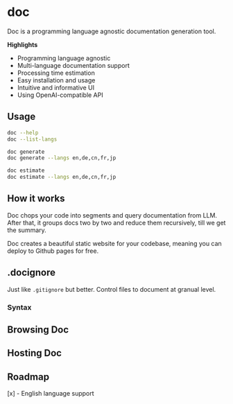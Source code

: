# doc

Doc is a programming language agnostic documentation generation tool.

**Highlights**
- Programming language agnostic
- Multi-language documentation support
- Processing time estimation
- Easy installation and usage
- Intuitive and informative UI
- Using OpenAI-compatible API

## Usage

```bash
doc --help
doc --list-langs
```

```bash
doc generate
doc generate --langs en,de,cn,fr,jp
```

```bash
doc estimate
doc estimate --langs en,de,cn,fr,jp
```

## How it works

Doc chops your code into segments and query documentation from LLM. After that, it groups docs two by two and reduce them recursively, till we get the summary.

Doc creates a beautiful static website for your codebase, meaning you can deploy to Github pages for free.

## .docignore

Just like `.gitignore` but better. Control files to document at granual level.

### Syntax

## Browsing Doc

## Hosting Doc

## Roadmap

[x] - English language support


